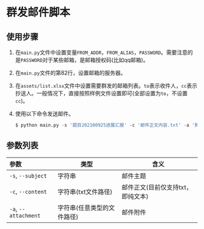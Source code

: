 # 群发邮件脚本

## 使用步骤

1. 在`main.py`文件中设置变量`FROM_ADDR`，`FROM_ALIAS`，`PASSWORD`。需要注意的是`PASSWORD`对于某些邮箱，是邮箱授权码(比如qq邮箱)。
2. 在`main.py`文件的第82行，设置邮箱的服务器。
3. 在`assets/list.xlsx`文件中设置需要群发的邮箱列表。`to`表示收件人，`cc`表示抄送人。一般情况下，直接按照样例文件设置即可(全部设置为`to`，不设置`cc`)。
4. 使用以下命令发送邮件。

	```python
	$ python main.py -s '题目202100925进展汇报' -c '邮件正文内容.txt' -a '附件20210925.pptx'
	```

## 参数列表

|参数|类型|含义|
|:---|---|---|
|`-s`, `--subject`|字符串|邮件主题|
|`-c`, `--content`|字符串(txt文件路径)|邮件正文(目前仅支持txt，即纯文本)|
|`-a`, `--attachment`|字符串(任意类型的文件路径)|邮件附件|